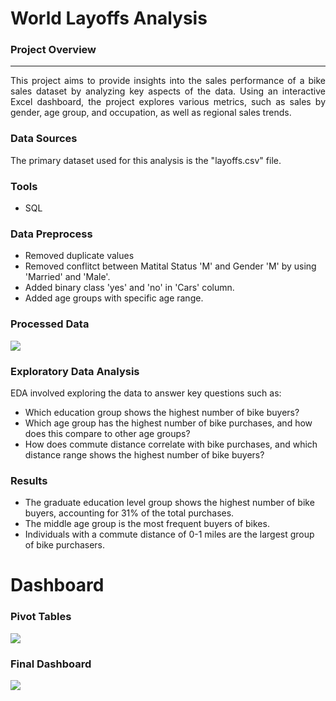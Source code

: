 # World Layoffs Analysis

### Project Overview
---
<p align='justify'> This project aims to provide insights into the sales performance of a bike sales dataset by analyzing key aspects of the data. Using an interactive Excel dashboard, the project explores various metrics, such as sales by gender, age group, and occupation, as well as regional sales trends. </p>

### Data Sources
<p align='justify'> The primary dataset used for this analysis is the "layoffs.csv" file.</p>

### Tools
- SQL

### Data Preprocess
- Removed duplicate values
- Removed conflitct between Matital Status 'M' and Gender 'M' by using 'Married' and 'Male'.
- Added binary class 'yes' and 'no' in 'Cars' column.
- Added age groups with specific age range.

### Processed Data
<img src= "./data.png">

### Exploratory Data Analysis
EDA involved exploring the data to answer key questions such as:
- Which education group shows the highest number of bike buyers?
- Which age group has the highest number of bike purchases, and how does this compare to other age groups?
- How does commute distance correlate with bike purchases, and which distance range shows the highest number of bike buyers?

### Results
- The graduate education level group shows the highest number of bike buyers, accounting for 31% of the total purchases.
- The middle age group is the most frequent buyers of bikes.
- Individuals with a commute distance of 0-1 miles are the largest group of bike purchasers.

# Dashboard
### Pivot Tables
<img src= "./pivot_table.png">

### Final Dashboard
<img src= "./dashboard.png">
